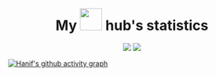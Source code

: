 <h1 align="center">
  My <img src="https://media.giphy.com/media/kH6CqYiquZawmU1HI6/giphy.gif" width="45"> hub's statistics
</h1>
<p align="center">
    <img src="https://streak-stats.demolab.com/?user=hanifhefaz&theme=monokai-metallian&hide_border=false">
    <img src="https://github-readme-stats.vercel.app/api?username=hanifhefaz&show_icons=true&theme=onedark&bg_color=1F222E">
</p>

[![Hanif's github activity graph](https://activity-graph.herokuapp.com/graph?username=hanifhefaz&bg_color=1F222E&color=F8D866&line=F85D7F&point=FFFFFF&hide_border=true)](https://github.com/hanifhefaz/github-readme-activity-graph)
